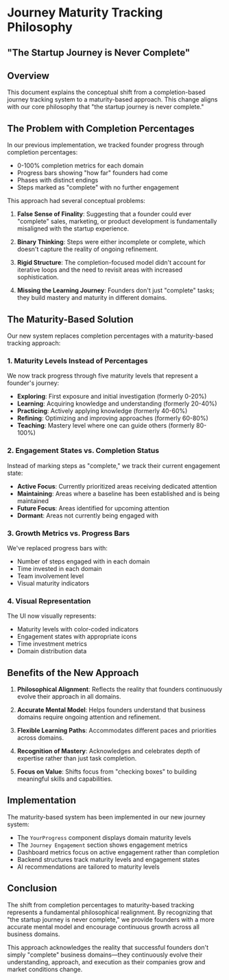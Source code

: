 # Journey Maturity Tracking Philosophy
## "The Startup Journey is Never Complete"

## Overview

This document explains the conceptual shift from a completion-based journey tracking system to a maturity-based approach. This change aligns with our core philosophy that "the startup journey is never complete."

## The Problem with Completion Percentages

In our previous implementation, we tracked founder progress through completion percentages:

- 0-100% completion metrics for each domain
- Progress bars showing "how far" founders had come
- Phases with distinct endings
- Steps marked as "complete" with no further engagement

This approach had several conceptual problems:

1. **False Sense of Finality**: Suggesting that a founder could ever "complete" sales, marketing, or product development is fundamentally misaligned with the startup experience.

2. **Binary Thinking**: Steps were either incomplete or complete, which doesn't capture the reality of ongoing refinement.

3. **Rigid Structure**: The completion-focused model didn't account for iterative loops and the need to revisit areas with increased sophistication.

4. **Missing the Learning Journey**: Founders don't just "complete" tasks; they build mastery and maturity in different domains.

## The Maturity-Based Solution

Our new system replaces completion percentages with a maturity-based tracking approach:

### 1. Maturity Levels Instead of Percentages

We now track progress through five maturity levels that represent a founder's journey:

- **Exploring**: First exposure and initial investigation (formerly 0-20%)
- **Learning**: Acquiring knowledge and understanding (formerly 20-40%)
- **Practicing**: Actively applying knowledge (formerly 40-60%)
- **Refining**: Optimizing and improving approaches (formerly 60-80%)
- **Teaching**: Mastery level where one can guide others (formerly 80-100%)

### 2. Engagement States vs. Completion Status

Instead of marking steps as "complete," we track their current engagement state:

- **Active Focus**: Currently prioritized areas receiving dedicated attention
- **Maintaining**: Areas where a baseline has been established and is being maintained
- **Future Focus**: Areas identified for upcoming attention
- **Dormant**: Areas not currently being engaged with

### 3. Growth Metrics vs. Progress Bars

We've replaced progress bars with:

- Number of steps engaged with in each domain
- Time invested in each domain
- Team involvement level
- Visual maturity indicators

### 4. Visual Representation

The UI now visually represents:

- Maturity levels with color-coded indicators
- Engagement states with appropriate icons
- Time investment metrics
- Domain distribution data

## Benefits of the New Approach

1. **Philosophical Alignment**: Reflects the reality that founders continuously evolve their approach in all domains.

2. **Accurate Mental Model**: Helps founders understand that business domains require ongoing attention and refinement.

3. **Flexible Learning Paths**: Accommodates different paces and priorities across domains.

4. **Recognition of Mastery**: Acknowledges and celebrates depth of expertise rather than just task completion.

5. **Focus on Value**: Shifts focus from "checking boxes" to building meaningful skills and capabilities.

## Implementation

The maturity-based system has been implemented in our new journey system:

- The `YourProgress` component displays domain maturity levels
- The `Journey Engagement` section shows engagement metrics
- Dashboard metrics focus on active engagement rather than completion
- Backend structures track maturity levels and engagement states
- AI recommendations are tailored to maturity levels

## Conclusion

The shift from completion percentages to maturity-based tracking represents a fundamental philosophical realignment. By recognizing that "the startup journey is never complete," we provide founders with a more accurate mental model and encourage continuous growth across all business domains.

This approach acknowledges the reality that successful founders don't simply "complete" business domains—they continuously evolve their understanding, approach, and execution as their companies grow and market conditions change.
